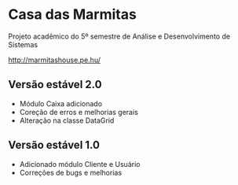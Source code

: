 # Casa das Marmitas #

Projeto acadêmico do 5º semestre de Análise e Desenvolvimento de Sistemas

http://marmitashouse.pe.hu/

## Versão estável 2.0 ##
* Módulo Caixa adicionado
* Coreção de erros e melhorias gerais
* Alteração na classe DataGrid

## Versão estável 1.0 ##
* Adicionado módulo Cliente e Usuário
* Correções de bugs e melhorias
